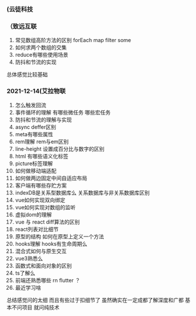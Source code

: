 ### (云徒科技

### （致远互联
1. 常见数组高阶方法的区别 forEach map filter  some 
2. 如何求两个数组的交集
3. reduce有哪些使用场景
4. 防抖和节流的实现

总体感觉比较基础

### 2021-12-14(艾拉物联
1. 怎么触发回流
2. 事件循环的理解 有哪些微任务 哪些宏任务
3. 防抖和节流的理解与实现
4. async deffer区别
5. meta有哪些属性
6. rem理解 rem与em区别
7. line-height 设置成百分比与数字的区别
8. html 有哪些语义化标签
9. picture标签理解
10. 如何做移动端适配
11. 如何做两边固定中间自适应布局
12. 客户端有哪些存贮方案
13. indexDB是关系型数据库么  关系数据库与非关系数据库区别
14. vue如何实现双向绑定
15. vue如何实现对数组的监听
16. 虚拟dom的理解 
17. vue 与 react diff算法的区别
18. react列表对比细节
19. 原型的结构  如何在原型上定义一个方法
20. hooks理解 hooks有生命周期么
21. 混合式如何与原生交互
22. vue3熟悉么
23. 函数式和面向对象的区别
24. ts了解么
25. 前端还熟悉哪些 rn flutter ？
26. 最近学习啥


总结感觉问的太细  而且有些过于扣细节了  虽然确实在一定成都了解深度和广都 基本不问项目 就问纯技术

